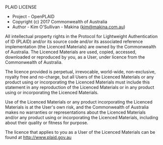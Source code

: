 PLAID LICENSE

* Project - OpenPLAID
* Copyright (c) 2017 Commonwealth of Australia
* Author - Kim O'Sullivan - Makina (kim@makina.com.au)

All intellectual property rights in the Protocol for Lightweight Authentication of ID (PLAID) and/or its source code and/or its associated reference implementation (the Licenced Materials) are owned by the Commonwealth of Australia. The Licenced Materials are used, copied, accessed, downloaded or reproduced by you, as a User, under licence from the Commonwealth of Australia. 

The licence provided is perpetual, irrevocable, world-wide, non-exclusive, royalty free and no-charge, but all Users of the Licenced Materials or any product using or incorporating the Licenced Materials must include this statement in any reproduction of the Licenced Materials or in any product using or incorporating the Licenced Materials. 

Use of the Licenced Materials or any product incorporating the Licenced Materials is at the User's own risk, and the Commonwealth of Australia makes no warranties or representations about the Licenced Materials and/or any product using or incorporating the Licenced Materials, including about their quality or fitness for purpose.

The licence that applies to you as a User of the Licenced Materials can be found at http://www.plaid.gov.au
